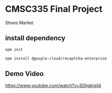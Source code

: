 # CMSC335 Final Project


Shoes Market


## install dependency

```bash
npm init
```
```bash
npm install @google-cloud/recaptcha-enterprise
```

## Demo Video
 
https://www.youtube.com/watch?v=SDIjgkigiI4

